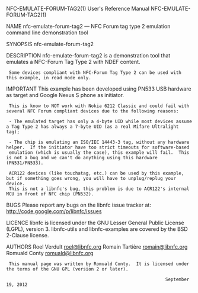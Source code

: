 NFC-EMULATE-FORUM-TAG2(1)                                     User's Reference Manual                                    NFC-EMULATE-FORUM-TAG2(1)

NAME
     nfc-emulate-forum-tag2 — NFC Forum tag type 2 emulation command line demonstration tool

SYNOPSIS
     nfc-emulate-forum-tag2

DESCRIPTION
     nfc-emulate-forum-tag2 is a demonstration tool that emulates a NFC-Forum Tag Type 2 with NDEF content.

     Some devices compliant with NFC-Forum Tag Type 2 can be used with this example, in read mode only.

IMPORTANT
     This example has been developed using PN533 USB hardware as target and Google Nexus S phone as initiator.

     This is know to NOT work with Nokia 6212 Classic and could fail with several NFC Forum compliant devices due to the following reasons:

     - The emulated target has only a 4-byte UID while most devices assume a Tag Type 2 has always a 7-byte UID (as a real Mifare Ultralight tag);

     - The chip is emulating an ISO/IEC 14443-3 tag, without any hardware helper.  If the initiator have too strict timeouts for software-based
     emulation (which is usually the case), this example will fail.  This is not a bug and we can't do anything using this hardware (PN531/PN533).

     ACR122 devices (like touchatag, etc.) can be used by this example, but if something goes wrong, you will have to unplug/replug your device.
     This is not a libnfc's bug, this problem is due to ACR122's internal MCU in front of NFC chip (PN532).

BUGS
     Please report any bugs on the libnfc issue tracker at: http://code.google.com/p/libnfc/issues

LICENCE
     libnfc is licensed under the GNU Lesser General Public License (LGPL), version 3.  libnfc-utils and libnfc-examples are covered by the BSD
     2-Clause license.

AUTHORS
     Roel Verdult <roel@libnfc.org>
     Romain Tartière <romain@libnfc.org>
     Romuald Conty <romuald@libnfc.org>

     This manual page was written by Romuald Conty.  It is licensed under the terms of the GNU GPL (version 2 or later).

                                                                September 19, 2012
